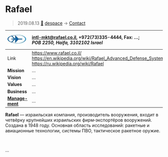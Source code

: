 # Rafael
> 2019.08.13 [🚀](../index/index.md) [despace](index.md) → [Contact](contact.md)

|[![](f/contact/r/rafael_logo1_thumb.jpg)](f/contact/r/rafael_logo1.png)|<intl-mkt@rafael.co.il>, +972(73)335-4444, Fax: …;<br> *POB 2250, Haifa, 3102102 Israel*|
|:--|:--|
|Link|<https://www.rafael.co.il/><br> <https://en.wikipedia.org/wiki/Rafael_Advanced_Defense_Systems><br> <https://ru.wikipedia.org/wiki/Rafael>|
|**Mission**|…|
|**Vision**|…|
|**Values**|…|
|**Business**|…|
|**[Manage-<br>ment](mgmt.md)**|…|

**Rafael** — израильская компания, производитель вооружения, входит в четвёрку крупнейших израильских фирм‑экспортёров вооружений. Создана в 1948 году. Основная область исследований: ракетные и авиационные технологии, системы ПВО, тактическое ракетное оружие.


<p style="page-break-after:always"> </p>

…


